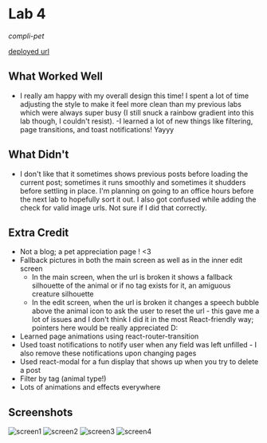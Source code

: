 # Lab 4 

*compli-pet*

[deployed url](https://snowxposts.netlify.app)

## What Worked Well
- I really am happy with my overall design this time! I spent a lot of time adjusting the style to make it feel more clean than my previous labs which were always super busy (I still snuck a rainbow gradient into this lab though, I couldn't resist). 
-I learned a lot of new things like filtering, page transitions, and toast notifications! Yayyy 

## What Didn't
- I don't like that it sometimes shows previous posts before loading the current post; sometimes it runs smoothly and sometimes it shudders before settling in place. I'm planning on going to an office hours before the next lab to hopefully sort it out. I also got confused while adding the check for valid image urls. Not sure if I did that correctly.

## Extra Credit
- Not a blog; a pet appreciation page ! <3
- Fallback pictures in both the main screen as well as in the inner edit screen 
    - In the main screen, when the url is broken it shows a fallback silhouette of the animal or if no tag exists for it, an amiguous creature silhouette
    - In the edit screen, when the url is broken it changes a speech bubble above the animal icon to ask the user to reset the url - this gave me a lot of issues and I don't think I did it in the most React-friendly way; pointers here would be really appreciated D:
- Learned page animations using react-router-transition
- Used toast notifications to notify user when any field was left unfilled - I also remove these notifications upon changing pages 
- Used react-modal for a fun display that shows up when you try to delete a post
- Filter by tag (animal type!) 
- Lots of animations and effects everywhere

## Screenshots
![screen1](https://user-images.githubusercontent.com/38738497/118034628-32fe5000-b338-11eb-937c-c69a3cf28c13.PNG)
![screen2](https://user-images.githubusercontent.com/38738497/118034861-7789eb80-b338-11eb-8735-dd8f213fd157.PNG)
![screen3](https://user-images.githubusercontent.com/38738497/118034862-7953af00-b338-11eb-9f88-8845033999ec.PNG)
![screen4](https://user-images.githubusercontent.com/38738497/118034985-9ee0b880-b338-11eb-9f27-8c344b7c0557.PNG)
